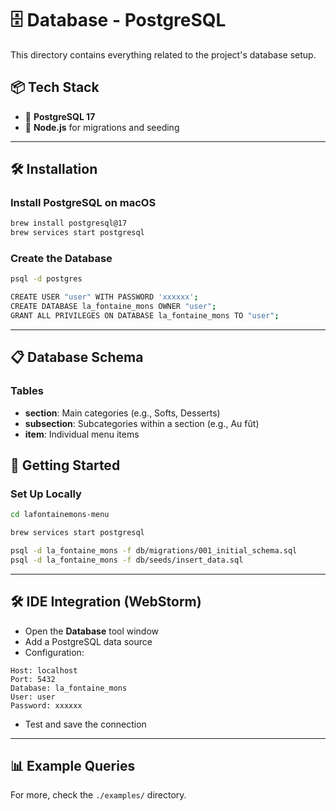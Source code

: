 # 🗄️ Database - PostgreSQL

This directory contains everything related to the project's database setup.

## 📦 Tech Stack

- 🐘 **PostgreSQL 17**
- 🧩 **Node.js** for migrations and seeding

---

## 🛠️ Installation

### Install PostgreSQL on macOS

```bash
brew install postgresql@17
brew services start postgresql
```

### Create the Database

```bash
psql -d postgres

CREATE USER "user" WITH PASSWORD 'xxxxxx';
CREATE DATABASE la_fontaine_mons OWNER "user";
GRANT ALL PRIVILEGES ON DATABASE la_fontaine_mons TO "user";
```

---

## 📋 Database Schema

### Tables

- **section**: Main categories (e.g., Softs, Desserts)
- **subsection**: Subcategories within a section (e.g., Au fût)
- **item**: Individual menu items

## 🚀 Getting Started

### Set Up Locally

```bash
cd lafontainemons-menu

brew services start postgresql

psql -d la_fontaine_mons -f db/migrations/001_initial_schema.sql
psql -d la_fontaine_mons -f db/seeds/insert_data.sql
```

---

## 🛠️ IDE Integration (WebStorm)

- Open the **Database** tool window
- Add a PostgreSQL data source
- Configuration:

```
Host: localhost  
Port: 5432  
Database: la_fontaine_mons  
User: user  
Password: xxxxxx  
```

- Test and save the connection

---

## 📊 Example Queries

For more, check the `./examples/` directory.
